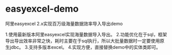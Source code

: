 # easyexcel-demo
阿里easyexcel 2.x实现百万级海量数据效率导入导出demo

1.使用最新版本阿里easyexcel实现海量数据导入导出。
2.功能优化在于sql，框架导出导出效率非常之快，耗时主要在于sql执行，所以大批量数据时一定要使用原生jdbc。
3.支持多版本excel。 
4.实现方便，直接替换demo中的实体类即可。
